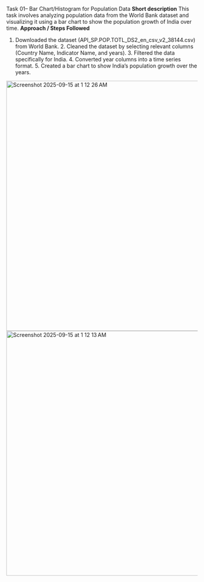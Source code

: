 Task 01– Bar Chart/Histogram for Population Data
**Short description**
This task involves analyzing population data from the World Bank dataset and visualizing it using a bar chart to show the population growth of India over time.
**Approach / Steps Followed**	
  1.	Downloaded the dataset (API_SP.POP.TOTL_DS2_en_csv_v2_38144.csv) from World Bank.
	2.	Cleaned the dataset by selecting relevant columns (Country Name, Indicator Name, and years).
	3.	Filtered the data specifically for India.
	4.	Converted year columns into a time series format.
	5.	Created a bar chart to show India’s population growth over the years.
<img width="1268" height="658" alt="Screenshot 2025-09-15 at 1 12 26 AM" src="https://github.com/user-attachments/assets/461e24a3-4540-4163-9b08-a77b82dd3513" />
<img width="1264" height="644" alt="Screenshot 2025-09-15 at 1 12 13 AM" src="https://github.com/user-attachments/assets/d66df76d-544e-4c63-85fe-3ba5c1be9c4f" />
